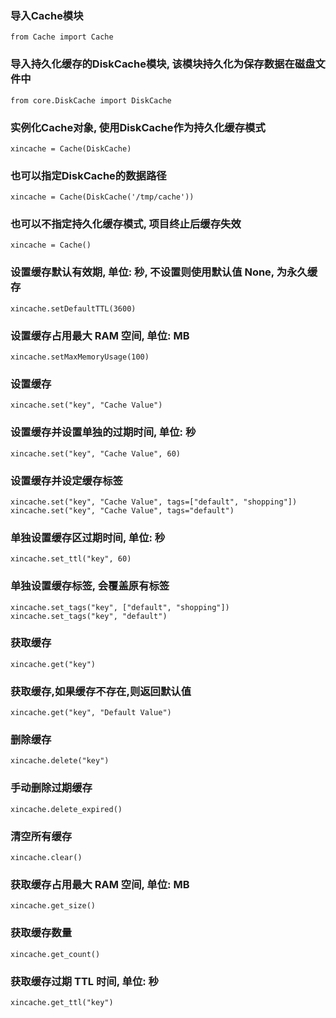 ### 导入Cache模块
``` from Cache import Cache ```
### 导入持久化缓存的DiskCache模块, 该模块持久化为保存数据在磁盘文件中
``` from core.DiskCache import DiskCache ```

### 实例化Cache对象, 使用DiskCache作为持久化缓存模式
``` xincache = Cache(DiskCache) ```

### 也可以指定DiskCache的数据路径
``` xincache = Cache(DiskCache('/tmp/cache')) ```

### 也可以不指定持久化缓存模式, 项目终止后缓存失效
``` xincache = Cache() ```

### 设置缓存默认有效期, 单位: 秒, 不设置则使用默认值 None, 为永久缓存
``` xincache.setDefaultTTL(3600) ```

### 设置缓存占用最大 RAM 空间, 单位: MB
``` xincache.setMaxMemoryUsage(100) ```

### 设置缓存
``` xincache.set("key", "Cache Value") ```

### 设置缓存并设置单独的过期时间, 单位: 秒
``` xincache.set("key", "Cache Value", 60) ```

### 设置缓存并设定缓存标签
``` xincache.set("key", "Cache Value", tags=["default", "shopping"]) ```
``` xincache.set("key", "Cache Value", tags="default") ```

### 单独设置缓存区过期时间, 单位: 秒
``` xincache.set_ttl("key", 60) ```

### 单独设置缓存标签, 会覆盖原有标签
``` xincache.set_tags("key", ["default", "shopping"]) ```
``` xincache.set_tags("key", "default") ```

### 获取缓存
``` xincache.get("key") ```

### 获取缓存,如果缓存不存在,则返回默认值
``` xincache.get("key", "Default Value") ```

### 删除缓存
``` xincache.delete("key") ```

### 手动删除过期缓存
``` xincache.delete_expired() ```

### 清空所有缓存
``` xincache.clear() ```

### 获取缓存占用最大 RAM 空间, 单位: MB
``` xincache.get_size() ```

### 获取缓存数量
``` xincache.get_count() ```

### 获取缓存过期 TTL 时间, 单位: 秒
``` xincache.get_ttl("key") ```